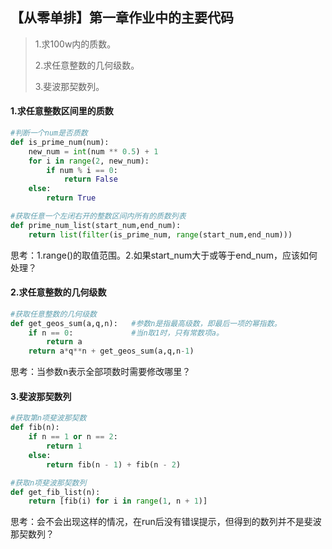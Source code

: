 ## 【从零单排】第一章作业中的主要代码

> 1.求100w内的质数。
>
> 2.求任意整数的几何级数。
>
> 3.斐波那契数列。

#### 1.求任意整数区间里的质数

```python
#判断一个num是否质数
def is_prime_num(num):
    new_num = int(num ** 0.5) + 1
    for i in range(2, new_num):
        if num % i == 0:
            return False
    else:
        return True

#获取任意一个左闭右开的整数区间内所有的质数列表
def prime_num_list(start_num,end_num):
    return list(filter(is_prime_num, range(start_num,end_num)))
```

思考：1.range()的取值范围。2.如果start_num大于或等于end_num，应该如何处理？

#### 2.求任意整数的几何级数

```python
#获取任意整数的几何级数
def get_geos_sum(a,q,n):   #参数n是指最高级数，即最后一项的幂指数。
    if n == 0:             #当n取1时，只有常数项a。
        return a
    return a*q**n + get_geos_sum(a,q,n-1)
```

思考：当参数n表示全部项数时需要修改哪里？

#### 3.斐波那契数列

```python
#获取第n项斐波那契数
def fib(n):
    if n == 1 or n == 2:
        return 1
    else:
        return fib(n - 1) + fib(n - 2)

#获取n项斐波那契数列
def get_fib_list(n):
    return [fib(i) for i in range(1, n + 1)]
```

思考：会不会出现这样的情况，在run后没有错误提示，但得到的数列并不是斐波那契数列？